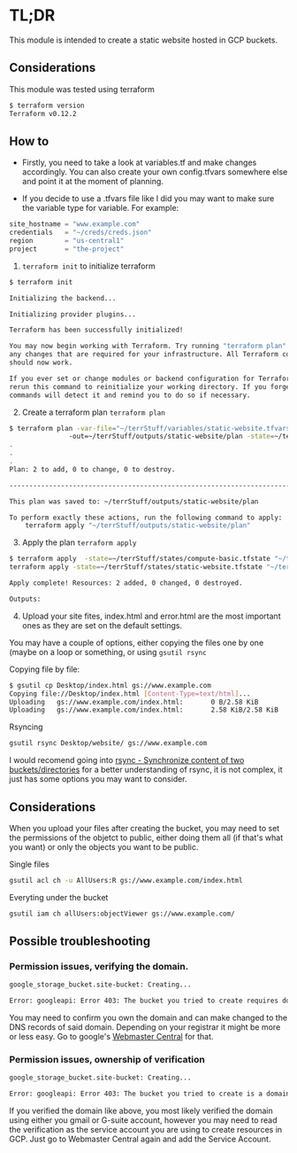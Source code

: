 # TL;DR

This module is intended to create a static website hosted in GCP buckets. 

## Considerations

This module was tested using terraform

```bash
$ terraform version
Terraform v0.12.2
```

## How to

* Firstly, you need to take a look at variables.tf and make changes accordingly. You can also create your own config.tfvars somewhere else and point it at the moment of planning.

* If you decide to use a .tfvars file like I did you may want to make sure the variable type for variable. For example:

```terraform
site_hostname = "www.example.com"
credentials   = "~/creds/creds.json"
region        = "us-central1"
project       = "the-project"
```


1. `terraform init` to initialize terraform

```bash
$ terraform init

Initializing the backend...

Initializing provider plugins...

Terraform has been successfully initialized!

You may now begin working with Terraform. Try running "terraform plan" to see
any changes that are required for your infrastructure. All Terraform commands
should now work.

If you ever set or change modules or backend configuration for Terraform,
rerun this command to reinitialize your working directory. If you forget, other
commands will detect it and remind you to do so if necessary.
```

2. Create a terraform plan `terraform plan`

```bash
$ terraform plan -var-file="~/terrStuff/variables/static-website.tfvars" 
               -out=~/terrStuff/outputs/static-website/plan -state=~/terrStuff/states/static-website.tfstate
.
.
.
Plan: 2 to add, 0 to change, 0 to destroy.

------------------------------------------------------------------------

This plan was saved to: ~/terrStuff/outputs/static-website/plan

To perform exactly these actions, run the following command to apply:
    terraform apply "~/terrStuff/outputs/static-website/plan"
```


3. Apply the plan `terraform apply`

```bash
$ terraform apply  -state=~/terrStuff/states/compute-basic.tfstate "~/terrStuff/outputs/compute-basic/plan"
terraform apply -state=~/terrStuff/states/static-website.tfstate "~/terrStuff/outputs/static-website/plan"

Apply complete! Resources: 2 added, 0 changed, 0 destroyed.

Outputs:
```


4. Upload your site fites, index.html and error.html are the most important ones as they are set on the default settings.

You may have a couple of options, either copying the files one by one (maybe on a loop or something, or using `gsutil rsync`

Copying file by file:
```bash
$ gsutil cp Desktop/index.html gs://www.example.com
Copying file://Desktop/index.html [Content-Type=text/html]...
Uploading   gs://www.example.com/index.html:       0 B/2.58 KiB
Uploading   gs://www.example.com/index.html:       2.58 KiB/2.58 KiB
```

Rsyncing
```bash
gsutil rsync Desktop/website/ gs://www.example.com
```

I would recomend going into [rsync - Synchronize content of two buckets/directories](https://cloud.google.com/storage/docs/gsutil/commands/rsync) for a better understanding of rsync, it is not complex, it just has some options you may want to consider.


## Considerations

When you upload your files after creating the bucket, you may need to set the permissions of the objetct to public, either doing them all (if that's what you want) or only the objects you want to be public.

Single files
```bash
gsutil acl ch -u AllUsers:R gs://www.example.com/index.html
```

Everyting under the bucket
```bash
gsutil iam ch allUsers:objectViewer gs://www.example.com/
```


## Possible troubleshooting

### Permission issues, verifying the domain.
```bash
google_storage_bucket.site-bucket: Creating...

Error: googleapi: Error 403: The bucket you tried to create requires domain ownership verification., forbidden
```

You may need to confirm you own the domain and can make changed to the DNS records of said domain. Depending on your registrar it might be more or less easy. Go to google's [Webmaster Central](https://www.google.com/webmasters/verification/home) for that.


### Permission issues, ownership of verification
```bash
google_storage_bucket.site-bucket: Creating...

Error: googleapi: Error 403: The bucket you tried to create is a domain name owned by another user., forbidden
```

If you verified the domain like above, you most likely verified the domain using either you gmail or G-suite account, however you may need to read the verification as the service account you are using to create resources in GCP. Just go to Webmaster Central again and add the Service Account.

